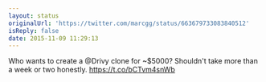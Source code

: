 ```yaml
---
layout: status
originalUrl: 'https://twitter.com/marcgg/status/663679733083840512'
isReply: false
date: 2015-11-09 11:29:13
---
```


Who wants to create a @Drivy clone for ~$5000? Shouldn't take more than a week or two honestly. https://t.co/bCTvm4snWb
